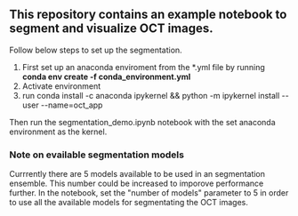 ## This repository contains an example notebook to segment and visualize OCT images. 

Follow below steps to set up the segmentation.

1. First set up an anaconda enviroment from the *.yml file by running **conda env create -f conda_environment.yml**
2. Activate environment
3. run conda install -c anaconda ipykernel && python -m ipykernel install --user --name=oct_app

Then run the segmentation_demo.ipynb notebook with the set anaconda environment as the kernel.

### Note on evailable segmentation models

Currrently there are 5 models available to be used in an segmentation ensemble. This number could be increased to imporove performance further. In the notebook, set the "number of models" parameter to 5 in order to use all the available models for segmentating the OCT images.


